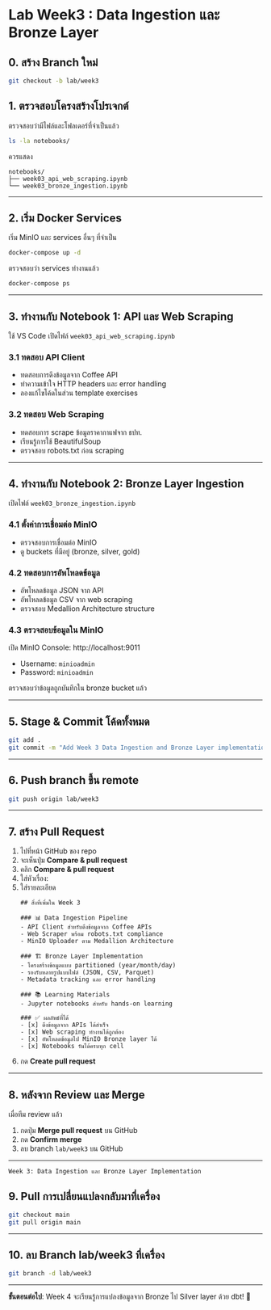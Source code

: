 # Lab Week3 : Data Ingestion และ Bronze Layer

## 0. สร้าง Branch ใหม่ 
```bash
git checkout -b lab/week3
```

## 1. ตรวจสอบโครงสร้างโปรเจกต์

ตรวจสอบว่ามีไฟล์และโฟลเดอร์ที่จำเป็นแล้ว

```bash
ls -la notebooks/
```

ควรแสดง
```
notebooks/
├── week03_api_web_scraping.ipynb
└── week03_bronze_ingestion.ipynb
```

---

## 2. เริ่ม Docker Services

เริ่ม MinIO และ services อื่นๆ ที่จำเป็น

```bash
docker-compose up -d
```

ตรวจสอบว่า services ทำงานแล้ว

```bash
docker-compose ps
```

---

## 3. ทำงานกับ Notebook 1: API และ Web Scraping

ใช้ VS Code เปิดไฟล์ `week03_api_web_scraping.ipynb`

### 3.1 ทดสอบ API Client
- ทดสอบการดึงข้อมูลจาก Coffee API
- ทำความเข้าใจ HTTP headers และ error handling
- ลองแก้ไขโค้ดในส่วน template exercises

### 3.2 ทดสอบ Web Scraping
- ทดสอบการ scrape ข้อมูลราคากาแฟจาก ธปท.
- เรียนรู้การใช้ BeautifulSoup
- ตรวจสอบ robots.txt ก่อน scraping

---

## 4. ทำงานกับ Notebook 2: Bronze Layer Ingestion

เปิดไฟล์ `week03_bronze_ingestion.ipynb`

### 4.1 ตั้งค่าการเชื่อมต่อ MinIO
- ตรวจสอบการเชื่อมต่อ MinIO
- ดู buckets ที่มีอยู่ (bronze, silver, gold)

### 4.2 ทดสอบการอัพโหลดข้อมูล
- อัพโหลดข้อมูล JSON จาก API
- อัพโหลดข้อมูล CSV จาก web scraping
- ตรวจสอบ Medallion Architecture structure

### 4.3 ตรวจสอบข้อมูลใน MinIO
เปิด MinIO Console: http://localhost:9011
- Username: `minioadmin`
- Password: `minioadmin`

ตรวจสอบว่าข้อมูลถูกบันทึกใน bronze bucket แล้ว

---

## 5. Stage & Commit โค้ดทั้งหมด

```bash
git add .
git commit -m "Add Week 3 Data Ingestion and Bronze Layer implementation"
```

---

## 6. Push branch ขึ้น remote

```bash
git push origin lab/week3
```

---

## 7. สร้าง Pull Request

1. ไปที่หน้า GitHub ของ repo
2. จะเห็นปุ่ม **Compare & pull request**
3. คลิก **Compare & pull request**
4. ใส่หัวเรื่อง: 
5. ใส่รายละเอียด
   ```
   ## สิ่งที่เพิ่มใน Week 3
   
   ### 📊 Data Ingestion Pipeline
   - API Client สำหรับดึงข้อมูลจาก Coffee APIs
   - Web Scraper พร้อม robots.txt compliance
   - MinIO Uploader ตาม Medallion Architecture
   
   ### 🏗️ Bronze Layer Implementation  
   - โครงสร้างข้อมูลแบบ partitioned (year/month/day)
   - รองรับหลายรูปแบบไฟล์ (JSON, CSV, Parquet)
   - Metadata tracking และ error handling
   
   ### 📚 Learning Materials
   - Jupyter notebooks สำหรับ hands-on learning
   
   ### ✅ ผลลัพธ์ที่ได้
   - [x] ดึงข้อมูลจาก APIs ได้สำเร็จ
   - [x] Web scraping ทำงานได้ถูกต้อง
   - [x] อัพโหลดข้อมูลไป MinIO Bronze layer ได้
   - [x] Notebooks รันได้ครบทุก cell
   ```
6. กด **Create pull request**

---

## 8. หลังจาก Review และ Merge

เมื่อทีม review แล้ว

1. กดปุ่ม **Merge pull request** บน GitHub
2. กด **Confirm merge**  
3. ลบ branch `lab/week3` บน GitHub

---
`Week 3: Data Ingestion และ Bronze Layer Implementation`
## 9. Pull การเปลี่ยนแปลงกลับมาที่เครื่อง

```bash
git checkout main
git pull origin main
```

---

## 10. ลบ Branch lab/week3 ที่เครื่อง

```bash
git branch -d lab/week3
```

---

**ขั้นตอนต่อไป**: Week 4 จะเรียนรู้การแปลงข้อมูลจาก Bronze ไป Silver layer ด้วย dbt! 🚀